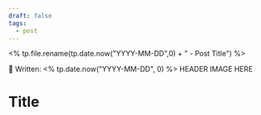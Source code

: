 ```yaml
---
draft: false
tags:
  - post
---
```

<% tp.file.rename(tp.date.now("YYYY-MM-DD",0) + " - Post Title") %>

📆 Written: <% tp.date.now("YYYY-MM-DD", 0) %>
HEADER IMAGE HERE 

# Title 
